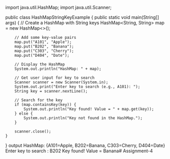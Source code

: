 import java.util.HashMap;
import java.util.Scanner;

public class HashMapStringKeyExample {
    public static void main(String[] args) {
        // Create a HashMap with String keys
        HashMap<String, String> map = new HashMap<>();

        // Add some key-value pairs
        map.put("A101", "Apple");
        map.put("B202", "Banana");
        map.put("C303", "Cherry");
        map.put("D404", "Date");

        // Display the HashMap
        System.out.println("HashMap: " + map);

        // Get user input for key to search
        Scanner scanner = new Scanner(System.in);
        System.out.print("Enter key to search (e.g., A101): ");
        String key = scanner.nextLine();

        // Search for the key
        if (map.containsKey(key)) {
            System.out.println("Key found! Value = " + map.get(key));
        } else {
            System.out.println("Key not found in the HashMap.");
        }

        scanner.close();
    }
}
output 
HashMap: {A101=Apple, B202=Banana, C303=Cherry, D404=Date}
Enter key to search : B202
Key found! Value = Banana# Assignment-4
